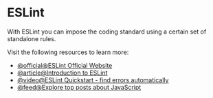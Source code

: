 # ESLint

With ESLint you can impose the coding standard using a certain set of standalone rules.

Visit the following resources to learn more:

- [@official@ESLint Official Website](https://eslint.org/)
- [@article@Introduction to ESLint](https://dev.to/shivambmgupta/eslint-what-why-when-how-5f1d)
- [@video@ESLint Quickstart - find errors automatically](https://www.youtube.com/watch?v=qhuFviJn-es)
- [@feed@Explore top posts about JavaScript](https://app.daily.dev/tags/javascript?ref=roadmapsh)
